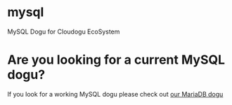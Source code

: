 # mysql
MySQL Dogu for Cloudogu EcoSystem

# Are you looking for a current MySQL dogu?

If you look for a working MySQL dogu please check out [our MariaDB dogu](https://github.com/cloudogu/mariadb)
